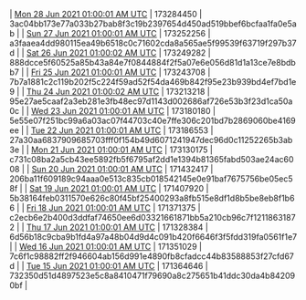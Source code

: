 | [Mon 28 Jun 2021 01:00:01 AM UTC](https://transfer.sh/1TIKv1E/trcninja-dbdump-20210628010001.tar.bz2) | 173284450 | 3ac04bb173e77a033b27bab8f3c19b2397654d450ad519bbef6bcfaa1fa0e5ab | 
| [Sun 27 Jun 2021 01:00:01 AM UTC](https://transfer.sh/1hCGphr/trcninja-dbdump-20210627010001.tar.bz2) | 173252256 | a3faaea4dd980115ea49b6518c0c71602cda8a565ae5f99539f63719f297b37d | 
| [Sat 26 Jun 2021 01:00:02 AM UTC](https://transfer.sh/19mjDB5/trcninja-dbdump-20210626010002.tar.bz2) | 173249282 | 888dcce5f60525a85b43a84e7f0844884f2f5a07e6e056d81d1a13ce7e8bdbb7 | 
| [Fri 25 Jun 2021 01:00:01 AM UTC](https://transfer.sh/1NWWdkL/trcninja-dbdump-20210625010001.tar.bz2) | 173243708 | 7b7a1881c2c119b202f5c224f59ad52f54da469b842f95e23b939bd4ef7bd1e9 | 
| [Thu 24 Jun 2021 01:00:02 AM UTC](https://transfer.sh/1qad12t/trcninja-dbdump-20210624010002.tar.bz2) | 173213218 | 95e27ae5caaf2a3eb281e3fb48ec97d1143d002686af726e53b3f23d1ca50a0c | 
| [Wed 23 Jun 2021 01:00:01 AM UTC](https://transfer.sh/1Jdhgex/trcninja-dbdump-20210623010001.tar.bz2) | 173180180 | 5e55e07f251bc99a6a03ac07f44703c40e7ffe306c201bd7b2869060be4169ee | 
| [Tue 22 Jun 2021 01:00:01 AM UTC](https://transfer.sh/1tuKYrJ/trcninja-dbdump-20210622010001.tar.bz2) | 173186553 | 27a30aa6837909685703fff0f154b49d6071241947dec96d0c11252265b3ab3e | 
| [Mon 21 Jun 2021 01:00:01 AM UTC](https://transfer.sh/1u4A2Tc/trcninja-dbdump-20210621010001.tar.bz2) | 173130175 | c731c08ba2a5cb43ee5892fb5f6795af2dd1e1394b81365fabd503ae24ac6008 | 
| [Sun 20 Jun 2021 01:00:01 AM UTC](https://transfer.sh/1xkltnj/trcninja-dbdump-20210620010001.tar.bz2) | 171432417 | 206ba11f609189c94aaa0e513c835cb018542145e0e91baf7675756be05ec58f | 
| [Sat 19 Jun 2021 01:00:01 AM UTC](https://transfer.sh/1ibyZJH/trcninja-dbdump-20210619010001.tar.bz2) | 171407920 | 5b38164feb0311570e626c80f45bf25400293a8fb515e8df1d8b5be8eb8f1b66 | 
| [Fri 18 Jun 2021 01:00:01 AM UTC](https://transfer.sh/1OT7iLR/trcninja-dbdump-20210618010001.tar.bz2) | 171371375 | c2ecb6e2b400d3ddfaf74650ee6d03321661871bb5a210cb96c7f12118631872 | 
| [Thu 17 Jun 2021 01:00:01 AM UTC](https://transfer.sh/Ar/trcninja-dbdump-20210617010001.tar.bz2) | 171328384 | 6d56b18c9cba9b1fd4a97a48b04d9d4c091b420f6646f3f5fdd319fa0561f1e7 | 
| [Wed 16 Jun 2021 01:00:01 AM UTC](https://transfer.sh/1jo7cm6/trcninja-dbdump-20210616010001.tar.bz2) | 171351029 | 7c6f1c98882ff2f946604ab156d991e4890fb8cfadcc44b83588853f27cfd67d | 
| [Tue 15 Jun 2021 01:00:01 AM UTC](https://transfer.sh/1C2ASFT/trcninja-dbdump-20210615010001.tar.bz2) | 171364646 | 732350d51d4897523e5c8a8410471f79690a8c275651b41ddc30da4b842090bf | 
